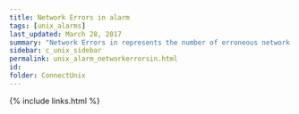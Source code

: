 ```yaml
---
title: ﻿Network Errors in alarm
tags: [unix_alarms]
last_updated: March 28, 2017
summary: "Network Errors in represents the number of erroneous network packets coming in to the machine per second. The Network Errors in alarm may warrant investigation as even a low error rate can indicate network problems."
sidebar: c_unix_sidebar
permalink: unix_alarm_networkerrorsin.html
id:
folder: ConnectUnix
---
```





{% include links.html %}
